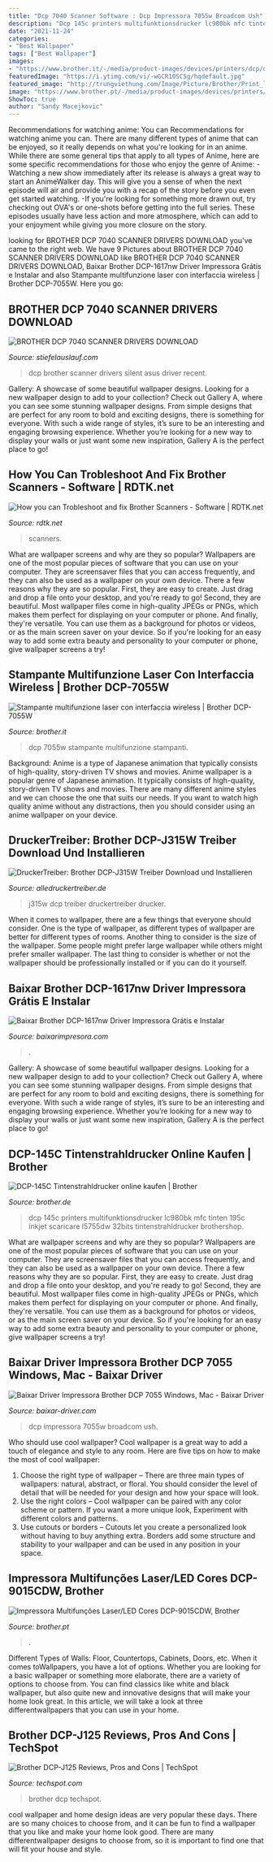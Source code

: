 ```yaml
---
title: "Dcp 7040 Scanner Software : Dcp Impressora 7055w Broadcom Ush"
description: "Dcp 145c printers multifunktionsdrucker lc980bk mfc tinten 195c inkjet scaricare l5755dw 32bits tintenstrahldrucker brothershop"
date: "2021-11-24"
categories:
- "Best Wallpaper"
tags: ["Best Wallpaper"]
images:
- "https://www.brother.it/-/media/product-images/devices/printers/dcp/dcp7055w/dcp7055w_left.png"
featuredImage: "https://i.ytimg.com/vi/-wGCR10SC5g/hqdefault.jpg"
featured_image: "http://trungviethung.com/Image/Picture/Brother/Print_laser/DCP-7030.png"
image: "https://www.brother.pt/-/media/product-images/devices/printers/dcp/dcp9015cdw/pt/dcp9015cdw_main.png"
ShowToc: true
author: "Sandy Macejkovic"
---
```



Recommendations for watching anime: You can
Recommendations for watching anime you can. There are many different types of anime that can be enjoyed, so it really depends on what you're looking for in an anime. While there are some general tips that apply to all types of Anime, here are some specific recommendations for those who enjoy the genre of Anime: 
-Watching a new show immediately after its release is always a great way to start an AnimeWalker day. This will give you a sense of when the next episode will air and provide you with a recap of the story before you even get started watching. 
-If you're looking for something more drawn out, try checking out OVA's or one-shots before getting into the full series. These episodes usually have less action and more atmosphere, which can add to your enjoyment while giving you more closure on the story.

	

		
looking for BROTHER DCP 7040 SCANNER DRIVERS DOWNLOAD you've came to the right web. We have 9 Pictures about BROTHER DCP 7040 SCANNER DRIVERS DOWNLOAD like BROTHER DCP 7040 SCANNER DRIVERS DOWNLOAD, Baixar Brother DCP-1617nw Driver Impressora Grátis e Instalar and also Stampante multifunzione laser con interfaccia wireless | Brother DCP-7055W. Here you go:
		
    
## BROTHER DCP 7040 SCANNER DRIVERS DOWNLOAD

<img loading=lazy src="http://trungviethung.com/Image/Picture/Brother/Print_laser/DCP-7030.png" onerror="this.onerror=null;this.src='https://tse1.mm.bing.net/th?id=OIP.8TGH9JndTVLHDZj3ZEj5oAAAAA&amp;pid=15.1';" alt="BROTHER DCP 7040 SCANNER DRIVERS DOWNLOAD">

_Source: stiefelauslauf.com_

>dcp brother scanner drivers silent asus driver recent. 

	

Gallery: A showcase of some beautiful wallpaper designs.
Looking for a new wallpaper design to add to your collection? Check out Gallery A, where you can see some stunning wallpaper designs. From simple designs that are perfect for any room to bold and exciting designs, there is something for everyone. With such a wide range of styles, it’s sure to be an interesting and engaging browsing experience. Whether you’re looking for a new way to display your walls or just want some new inspiration, Gallery A is the perfect place to go!





	
	
    
## How You Can Trobleshoot And Fix Brother Scanners - Software | RDTK.net

<img loading=lazy src="https://i.ytimg.com/vi/-wGCR10SC5g/hqdefault.jpg" onerror="this.onerror=null;this.src='https://tse4.mm.bing.net/th?id=OIP.G11EdUNdcYIZPrsZCE-v3wHaFj&amp;pid=15.1';" alt="How you can Trobleshoot and fix Brother Scanners - Software | RDTK.net">

_Source: rdtk.net_

>scanners. 

	

What are wallpaper screens and why are they so popular?
Wallpapers are one of the most popular pieces of software that you can use on your computer. They are screensaver files that you can access frequently, and they can also be used as a wallpaper on your own device. There a few reasons why they are so popular. First, they are easy to create. Just drag and drop a file onto your desktop, and you're ready to go! Second, they are beautiful. Most wallpaper files come in high-quality JPEGs or PNGs, which makes them perfect for displaying on your computer or phone. And finally, they're versatile. You can use them as a background for photos or videos, or as the main screen saver on your device. So if you're looking for an easy way to add some extra beauty and personality to your computer or phone, give wallpaper screens a try!

    
## Stampante Multifunzione Laser Con Interfaccia Wireless | Brother DCP-7055W

<img loading=lazy src="https://www.brother.it/-/media/product-images/devices/printers/dcp/dcp7055w/dcp7055w_left.png" onerror="this.onerror=null;this.src='https://tse4.mm.bing.net/th?id=OIP.eT5K0sTSpdXMXMT1AOgy_gHaHa&amp;pid=15.1';" alt="Stampante multifunzione laser con interfaccia wireless | Brother DCP-7055W">

_Source: brother.it_

>dcp 7055w stampante multifunzione stampanti. 

	

Background: Anime is a type of Japanese animation that typically consists of high-quality, story-driven TV shows and movies.
Anime wallpaper is a popular genre of Japanese animation. It typically consists of high-quality, story-driven TV shows and movies. There are many different anime styles and we can choose the one that suits our needs. If you want to watch high quality anime without any distractions, then you should consider using an anime wallpaper on your device.

    
## DruckerTreiber: Brother DCP-J315W Treiber Download Und Installieren

<img loading=lazy src="https://1.bp.blogspot.com/-FaZaY05PCqQ/XZetAsT17tI/AAAAAAAACrA/ra7O9orEfDQHfGwG7gtUsLmXIE-KJeACQCLcBGAsYHQ/s1600/Brother%2BDCPJ315W%2Btreiber.jpg" onerror="this.onerror=null;this.src='https://tse1.mm.bing.net/th?id=OIP.nD9f2V-L2DdMhXBBCmcwjgHaEo&amp;pid=15.1';" alt="DruckerTreiber: Brother DCP-J315W Treiber Download und Installieren">

_Source: alledruckertreiber.de_

>j315w dcp treiber druckertreiber drucker. 

	

When it comes to wallpaper, there are a few things that everyone should consider. One is the type of wallpaper, as different types of wallpaper are better for different types of rooms. Another thing to consider is the size of the wallpaper. Some people might prefer large wallpaper while others might prefer smaller wallpaper. The last thing to consider is whether or not the wallpaper should be professionally installed or if you can do it yourself.

    
## Baixar Brother DCP-1617nw Driver Impressora Grátis E Instalar

<img loading=lazy src="http://baixarimpresora.com/wp-content/uploads/2021/07/Baixar-Driver-Brother-DCP-1617NW.jpg" onerror="this.onerror=null;this.src='https://tse1.mm.bing.net/th?id=OIP.wrhRExErgLnY3AKSd-HaCAHaEo&amp;pid=15.1';" alt="Baixar Brother DCP-1617nw Driver Impressora Grátis e Instalar">

_Source: baixarimpresora.com_

>. 

	

Gallery: A showcase of some beautiful wallpaper designs.
Looking for a new wallpaper design to add to your collection? Check out Gallery A, where you can see some stunning wallpaper designs. From simple designs that are perfect for any room to bold and exciting designs, there is something for everyone. With such a wide range of styles, it’s sure to be an interesting and engaging browsing experience. Whether you’re looking for a new way to display your walls or just want some new inspiration, Gallery A is the perfect place to go!





	
	
    
## DCP-145C Tintenstrahldrucker Online Kaufen | Brother

<img loading=lazy src="https://www.brother.de/-/media/product-images/devices/printers/dcp/dcp145c/dcp145c_main.ashx?w=0&amp;h=0&amp;hash=C93049523227F0118BFA309BEA0455D08D2F3095" onerror="this.onerror=null;this.src='https://tse3.mm.bing.net/th?id=OIP.1u52Li5oaYQ2SZ5ZJhoP2wHaHa&amp;pid=15.1';" alt="DCP-145C Tintenstrahldrucker online kaufen | Brother">

_Source: brother.de_

>dcp 145c printers multifunktionsdrucker lc980bk mfc tinten 195c inkjet scaricare l5755dw 32bits tintenstrahldrucker brothershop. 

	

What are wallpaper screens and why are they so popular?
Wallpapers are one of the most popular pieces of software that you can use on your computer. They are screensaver files that you can access frequently, and they can also be used as a wallpaper on your own device. There a few reasons why they are so popular. First, they are easy to create. Just drag and drop a file onto your desktop, and you're ready to go! Second, they are beautiful. Most wallpaper files come in high-quality JPEGs or PNGs, which makes them perfect for displaying on your computer or phone. And finally, they're versatile. You can use them as a background for photos or videos, or as the main screen saver on your device. So if you're looking for an easy way to add some extra beauty and personality to your computer or phone, give wallpaper screens a try!

    
## Baixar Driver Impressora Brother DCP 7055 Windows, Mac - Baixar Driver

<img loading=lazy src="https://4.bp.blogspot.com/-jyew5dwIfvw/WTXx_Qw7eKI/AAAAAAAAA44/80diqDanF8gGDgWna8eK3rKqrTXJDYHGwCLcB/s1600/baixar%2Bdriver%2Bimpressora%2Bbrother%2Bdcp%2B7055.png" onerror="this.onerror=null;this.src='https://tse4.mm.bing.net/th?id=OIP.ywf0eUX8LFRrMO5PJN33YgHaGZ&amp;pid=15.1';" alt="Baixar Driver Impressora Brother DCP 7055 Windows, Mac - Baixar Driver">

_Source: baixar-driver.com_

>dcp impressora 7055w broadcom ush. 

	

Who should use cool wallpaper?
Cool wallpaper is a great way to add a touch of elegance and style to any room. Here are five tips on how to make the most of cool wallpaper: 
1) Choose the right type of wallpaper – There are three main types of wallpapers: natural, abstract, or floral. You should consider the level of detail that will be needed for your design and how your space will look. 
2) Use the right colors – Cool wallpaper can be paired with any color scheme or pattern. If you want a more unique look, Experiment with different colors and patterns. 
3) Use cutouts or borders – Cutouts let you create a personalized look without having to buy anything extra. Borders add some structure and stability to your wallpaper and can be used in any position in your space.

    
## Impressora Multifunções Laser/LED Cores DCP-9015CDW, Brother

<img loading=lazy src="https://www.brother.pt/-/media/product-images/devices/printers/dcp/dcp9015cdw/pt/dcp9015cdw_main.png" onerror="this.onerror=null;this.src='https://tse4.mm.bing.net/th?id=OIP.c2X77hQyRcnCx_aZEuqUXAHaHa&amp;pid=15.1';" alt="Impressora Multifunções Laser/LED Cores DCP-9015CDW, Brother">

_Source: brother.pt_

>. 

	

Different Types of Walls: Floor, Countertops, Cabinets, Doors, etc.
When it comes toWallpapers, you have a lot of options. Whether you are looking for a basic wallpaper or something more elaborate, there are a variety of options to choose from. You can find classics like white and black wallpaper, but also quite new and innovative designs that will make your home look great. In this article, we will take a look at three differentwallpapers that you can use in your home.

    
## Brother DCP-J125 Reviews, Pros And Cons | TechSpot

<img loading=lazy src="https://static.techspot.com/images/products/2010/printers/inkjet/org/1632299279_1140747749_o.jpg" onerror="this.onerror=null;this.src='https://tse4.mm.bing.net/th?id=OIP.U8ax1o6G63hIUCzHlipgrAHaFr&amp;pid=15.1';" alt="Brother DCP-J125 Reviews, Pros and Cons | TechSpot">

_Source: techspot.com_

>brother dcp techspot. 

	

cool wallpaper and home design ideas are very popular these days. There are so many choices to choose from, and it can be fun to find a wallpaper that you like and make your home look good. There are many differentwallpaper designs to choose from, so it is important to find one that will fit your house and style.


